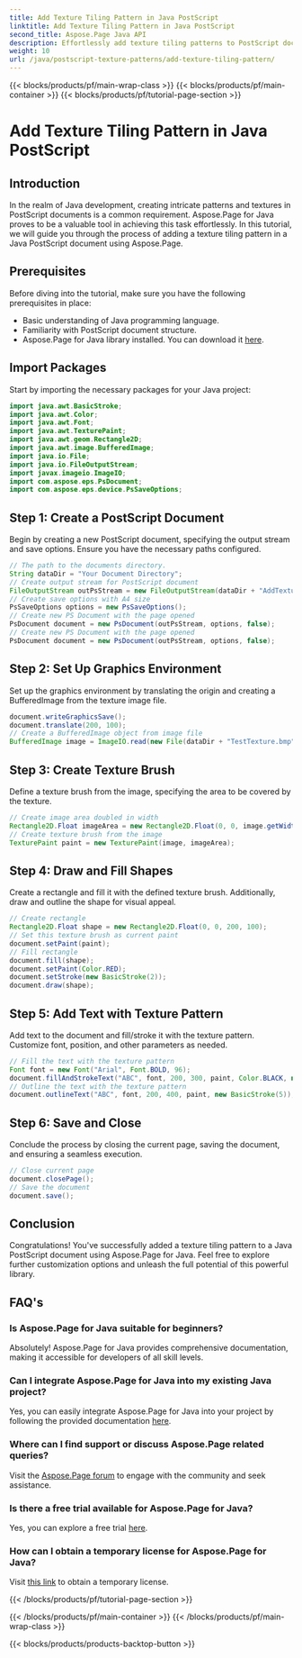 ```yaml
---
title: Add Texture Tiling Pattern in Java PostScript
linktitle: Add Texture Tiling Pattern in Java PostScript
second_title: Aspose.Page Java API
description: Effortlessly add texture tiling patterns to PostScript documents with Aspose.Page for Java. Explore our seamless integration guide for creative possibilities.
weight: 10
url: /java/postscript-texture-patterns/add-texture-tiling-pattern/
---
```


{{< blocks/products/pf/main-wrap-class >}}
{{< blocks/products/pf/main-container >}}
{{< blocks/products/pf/tutorial-page-section >}}

# Add Texture Tiling Pattern in Java PostScript

## Introduction
In the realm of Java development, creating intricate patterns and textures in PostScript documents is a common requirement. Aspose.Page for Java proves to be a valuable tool in achieving this task effortlessly. In this tutorial, we will guide you through the process of adding a texture tiling pattern in a Java PostScript document using Aspose.Page.
## Prerequisites
Before diving into the tutorial, make sure you have the following prerequisites in place:
- Basic understanding of Java programming language.
- Familiarity with PostScript document structure.
- Aspose.Page for Java library installed. You can download it [here](https://releases.aspose.com/page/java/).
## Import Packages
Start by importing the necessary packages for your Java project:
```java
import java.awt.BasicStroke;
import java.awt.Color;
import java.awt.Font;
import java.awt.TexturePaint;
import java.awt.geom.Rectangle2D;
import java.awt.image.BufferedImage;
import java.io.File;
import java.io.FileOutputStream;
import javax.imageio.ImageIO;
import com.aspose.eps.PsDocument;
import com.aspose.eps.device.PsSaveOptions;
```
## Step 1: Create a PostScript Document
Begin by creating a new PostScript document, specifying the output stream and save options. Ensure you have the necessary paths configured.
```java
// The path to the documents directory.
String dataDir = "Your Document Directory";
// Create output stream for PostScript document
FileOutputStream outPsStream = new FileOutputStream(dataDir + "AddTextureTilingPattern_outPS.ps");
// Create save options with A4 size
PsSaveOptions options = new PsSaveOptions();
// Create new PS Document with the page opened
PsDocument document = new PsDocument(outPsStream, options, false);
// Create new PS Document with the page opened
PsDocument document = new PsDocument(outPsStream, options, false);
```
## Step 2: Set Up Graphics Environment
Set up the graphics environment by translating the origin and creating a BufferedImage from the texture image file.
```java
document.writeGraphicsSave();
document.translate(200, 100);
// Create a BufferedImage object from image file
BufferedImage image = ImageIO.read(new File(dataDir + "TestTexture.bmp"));
```
## Step 3: Create Texture Brush
Define a texture brush from the image, specifying the area to be covered by the texture.
```java
// Create image area doubled in width
Rectangle2D.Float imageArea = new Rectangle2D.Float(0, 0, image.getWidth() * 2, image.getHeight());
// Create texture brush from the image
TexturePaint paint = new TexturePaint(image, imageArea);
```
## Step 4: Draw and Fill Shapes
Create a rectangle and fill it with the defined texture brush. Additionally, draw and outline the shape for visual appeal.
```java
// Create rectangle
Rectangle2D.Float shape = new Rectangle2D.Float(0, 0, 200, 100);
// Set this texture brush as current paint
document.setPaint(paint);
// Fill rectangle
document.fill(shape);
document.setPaint(Color.RED);
document.setStroke(new BasicStroke(2));
document.draw(shape);
```
## Step 5: Add Text with Texture Pattern
Add text to the document and fill/stroke it with the texture pattern. Customize font, position, and other parameters as needed.
```java
// Fill the text with the texture pattern
Font font = new Font("Arial", Font.BOLD, 96);
document.fillAndStrokeText("ABC", font, 200, 300, paint, Color.BLACK, new BasicStroke(2));
// Outline the text with the texture pattern
document.outlineText("ABC", font, 200, 400, paint, new BasicStroke(5));
```
## Step 6: Save and Close
Conclude the process by closing the current page, saving the document, and ensuring a seamless execution.
```java
// Close current page
document.closePage();
// Save the document
document.save();
```
## Conclusion
Congratulations! You've successfully added a texture tiling pattern to a Java PostScript document using Aspose.Page for Java. Feel free to explore further customization options and unleash the full potential of this powerful library.

## FAQ's
### Is Aspose.Page for Java suitable for beginners?
Absolutely! Aspose.Page for Java provides comprehensive documentation, making it accessible for developers of all skill levels.
### Can I integrate Aspose.Page for Java into my existing Java project?
Yes, you can easily integrate Aspose.Page for Java into your project by following the provided documentation [here](https://reference.aspose.com/page/java/).
### Where can I find support or discuss Aspose.Page related queries?
Visit the [Aspose.Page forum](https://forum.aspose.com/c/page/39) to engage with the community and seek assistance.
### Is there a free trial available for Aspose.Page for Java?
Yes, you can explore a free trial [here](https://releases.aspose.com/).
### How can I obtain a temporary license for Aspose.Page for Java?
Visit [this link](https://purchase.aspose.com/temporary-license/) to obtain a temporary license.

{{< /blocks/products/pf/tutorial-page-section >}}

{{< /blocks/products/pf/main-container >}}
{{< /blocks/products/pf/main-wrap-class >}}

{{< blocks/products/products-backtop-button >}}
